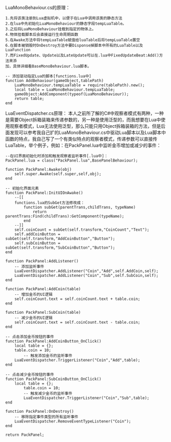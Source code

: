 LuaMonoBehaviour.cs的原理：

	1.先将该类注册到Lua虚拟机中，以便于在Lua中调用该类的静态方法
	2.在lua中先初始化LuaMonoBehaviour的静态字段tempLuaTable。
	3.之后将LuaMonoBehaviour挂载到指定的物体上。
	4.物体挂载脚本后会直接运行生命周期函数
	5.在Awake方法中将tempLuaTable赋值给luaTable后将tempLuaTable置空
	6.在脚本被销毁时OnDestroy方法中要Disponse掉脚本中所有的LuaTable以及LuaFunction
	7.而FixedUpdate、Update以及LateUpdate可以在.lua中FixedUpdateBeat:Add()方法来添
	加，具体详细看BaseMonoBehaviour.lua脚本。

	-- 添加驱动指定Lua的脚本[functions.lua中]
	function AddBehaviour(gameObject,tablePath)
	    LuaMonoBehaviour.tempLuaTable = require(tablePath).new();
	    local table = LuaMonoBehaviour.tempLuaTable;
	    gameObject:AddComponent(typeof(LuaMonoBehaviour));
	    return table;
	end

LuaEventDispatcher.cs原理：
	本人之前所了解的C#中观察者模式有两种，一种是需要Object拆箱装箱来传递参数的，另一种是使用泛型的，而我想要在Lua中使用观察者模式，Lua无法使用泛型，那么只能只用Object拆箱装箱的方法，但是后面发现可以参考我自己扩的LuaMonoBehaviour.cs中驱动Lua脚本以及Lua脚本中函数的特点，我自己写了一个有类似特点的观察者模式，传递参数可以直接传LuaTable，举个例子，例如：在PackPanel.lua中监听金币增加或减少的事件：
	
	--在UI界面初始化时添加和触发观察者监听事件[.lua中]：
	PackPanel.lua = class("PackPanel.lua",BasePanelBehaviour);

	function PackPanel:Awake(obj)
		self.super.Awake(self.super,self,obj);
	end

	-- 初始化界面元素
	function PackPanel:InitUIOnAwake()
		--[[ 
		functions.lua的SubGet方法修改成：
			function subGet(parentTrans,childTrans, typeName)		
				return parentTrans:Find(childTrans):GetComponent(typeName);
			end
		--]] 
		self.coinCount = subGet(self.transform,"CoinCount","Text");
		self.addCoinButton = subGet(self.transform,"AddCoinButton","Button");
		self.subCoinButton = subGet(self.transform,"SubCoinButton","Button");
	end

	function PackPanel:AddListener()
		-- 添加监听事件
		LuaEventDispatcher.AddListener("Coin","Add",self.AddCoin,self);
		LuaEventDispatcher.AddListener("Coin","Sub",self.SubCoin,self);
	end

	function PackPanel:AddCoin(table)
		-- 增加金币的UI逻辑
		self.coinCount.text = self.coinCount.text + table.coin;
	end

	function PackPanel:SubCoin(table)
		-- 减少金币的UI逻辑
		self.coinCount.text = self.coinCount.text - table.coin;
	end

	-- 点击添加金币按钮的事件
	function PackPanel:AddCoinButton_OnClick()
		local table = {};
		table.coin = 10;
    		-- 触发添加金币的监听事件
		LuaEventDispatcher.TriggerListener("Coin","Add",table);
	end

	-- 点击减少金币按钮的事件
	function PackPanel:SubCoinButton_OnClick()
	   	local table = {};
	    	table.coin = 10;
	    	-- 触发减少金币的监听事件
	    	LuaEventDispatcher.TriggerListener("Coin","Sub",table);
	end

	function PackPanel:OnDestroy()
		-- 移除指定事件类型的所有监听事件
		LuaEventDispatcher.RemoveEventTypeListener("Coin");
	end

	return PackPanel;
